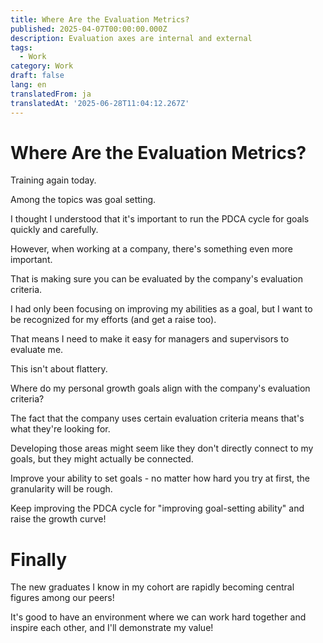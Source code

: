 ```yaml
---
title: Where Are the Evaluation Metrics?
published: 2025-04-07T00:00:00.000Z
description: Evaluation axes are internal and external
tags:
  - Work
category: Work
draft: false
lang: en
translatedFrom: ja
translatedAt: '2025-06-28T11:04:12.267Z'
---
```

# Where Are the Evaluation Metrics?

Training again today.

Among the topics was goal setting.

I thought I understood that it's important to run the PDCA cycle for goals quickly and carefully.

However, when working at a company, there's something even more important.

That is making sure you can be evaluated by the company's evaluation criteria.

I had only been focusing on improving my abilities as a goal, but I want to be recognized for my efforts (and get a raise too).

That means I need to make it easy for managers and supervisors to evaluate me.

This isn't about flattery.

Where do my personal growth goals align with the company's evaluation criteria?

The fact that the company uses certain evaluation criteria means that's what they're looking for.

Developing those areas might seem like they don't directly connect to my goals, but they might actually be connected.

Improve your ability to set goals - no matter how hard you try at first, the granularity will be rough.

Keep improving the PDCA cycle for "improving goal-setting ability" and raise the growth curve!

# Finally

The new graduates I know in my cohort are rapidly becoming central figures among our peers!

It's good to have an environment where we can work hard together and inspire each other, and I'll demonstrate my value!
